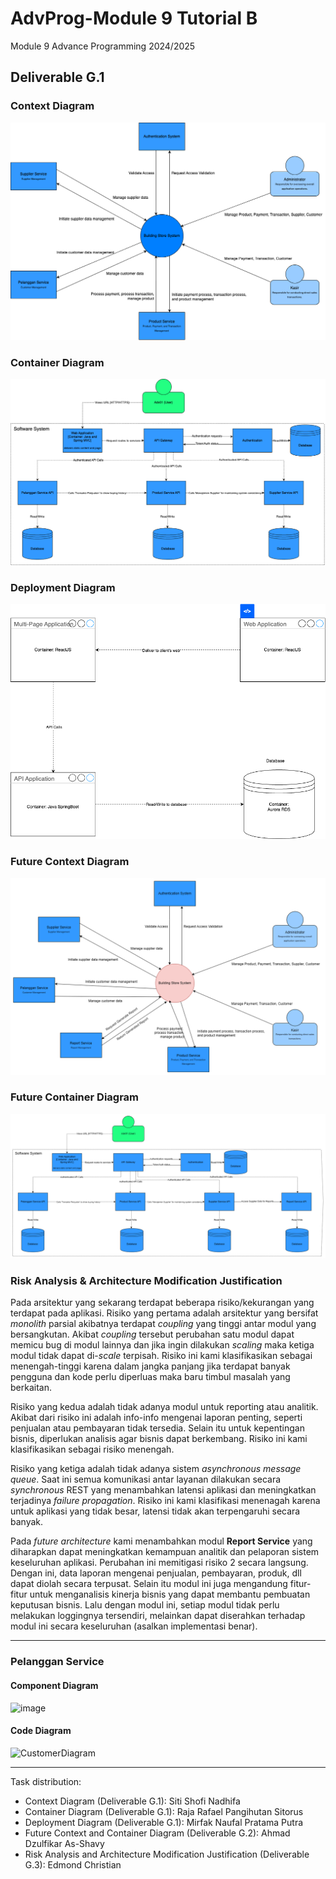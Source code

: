 # AdvProg-Module 9 Tutorial B
Module 9 Advance Programming 2024/2025

## Deliverable G.1
### Context Diagram
![Context Diagram](img/ContextDiagram.png)

### Container Diagram
![Container Diagram](img/ContainerDiagram.png)

### Deployment Diagram
![Deployment Diagram](img/DeploymentDiagram.png)

### Future Context Diagram
![Future Container Diagram](img/FutureContextDiagram.png)

### Future Container Diagram
![Future Deployment Diagram](img/FutureContainerDiagram.png)

### Risk Analysis & Architecture Modification Justification
Pada arsitektur yang sekarang terdapat beberapa risiko/kekurangan yang terdapat pada aplikasi. Risiko yang pertama adalah arsitektur yang bersifat *monolith* parsial akibatnya terdapat *coupling* yang tinggi antar modul yang bersangkutan. Akibat *coupling* tersebut perubahan satu modul dapat memicu bug di modul lainnya dan jika ingin dilakukan *scaling* maka ketiga modul tidak dapat di-*scale* terpisah. Risiko ini kami klasifikasikan sebagai menengah-tinggi karena dalam jangka panjang jika terdapat banyak pengguna dan kode perlu diperluas maka baru timbul masalah yang berkaitan.

Risiko yang kedua adalah tidak adanya modul untuk reporting atau analitik. Akibat dari risiko ini adalah info-info mengenai laporan penting, seperti penjualan atau pembayaran tidak tersedia. Selain itu untuk kepentingan bisnis, diperlukan analisis agar bisnis dapat berkembang. Risiko ini kami klasifikasikan sebagai risiko menengah.

Risiko yang ketiga adalah tidak adanya sistem *asynchronous message queue*. Saat ini semua komunikasi antar layanan dilakukan secara *synchronous* REST yang menambahkan latensi aplikasi dan meningkatkan terjadinya *failure propagation*. Risiko ini kami klasifikasi menenagah karena untuk aplikasi yang tidak besar, latensi tidak akan terpengaruhi secara banyak.


Pada *future architecture* kami menambahkan modul **Report Service** yang diharapkan dapat meningkatkan kemampuan analitik dan pelaporan sistem keseluruhan aplikasi. Perubahan ini memitigasi risiko 2 secara langsung. Dengan ini, data laporan mengenai penjualan, pembayaran, produk, dll dapat diolah secara terpusat. Selain itu modul ini juga mengandung fitur-fitur untuk menganalisis kinerja bisnis yang dapat membantu pembuatan keputusan bisnis. Lalu dengan modul ini, setiap modul tidak perlu melakukan loggingnya tersendiri, melainkan dapat diserahkan terhadap modul ini secara keseluruhan (asalkan implementasi benar).

---
### Pelanggan Service
#### Component Diagram
![image](https://github.com/user-attachments/assets/65ea0fa8-3038-4ede-b520-53c6ea7a5a6f)

#### Code Diagram
![CustomerDiagram](https://github.com/user-attachments/assets/a5d36d0d-05be-4b23-a37b-6ba8be212854)

---


Task distribution:
- Context Diagram (Deliverable G.1): Siti Shofi Nadhifa
- Container Diagram (Deliverable G.1): Raja Rafael Pangihutan Sitorus
- Deployment Diagram (Deliverable G.1): Mirfak Naufal Pratama Putra
- Future Context and Container Diagram (Deliverable G.2): Ahmad Dzulfikar As-Shavy
- Risk Analysis and Architecture Modification Justification (Deliverable G.3): Edmond Christian
